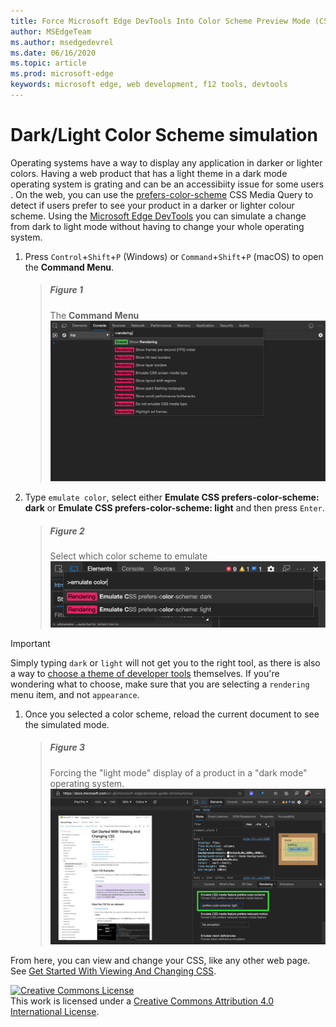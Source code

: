 ```yaml
---
title: Force Microsoft Edge DevTools Into Color Scheme Preview Mode (CSS Prefers Color Scheme)
author: MSEdgeTeam
ms.author: msedgedevrel
ms.date: 06/16/2020
ms.topic: article
ms.prod: microsoft-edge
keywords: microsoft edge, web development, f12 tools, devtools
---
```

<!-- Copyright Kayce Basques 

   Licensed under the Apache License, Version 2.0 (the "License");
   you may not use this file except in compliance with the License.
   You may obtain a copy of the License at

       https://www.apache.org/licenses/LICENSE-2.0

   Unless required by applicable law or agreed to in writing, software
   distributed under the License is distributed on an "AS IS" BASIS,
   WITHOUT WARRANTIES OR CONDITIONS OF ANY KIND, either express or implied.
   See the License for the specific language governing permissions and
   limitations under the License.  -->


# Dark/Light Color Scheme simulation   

Operating systems have a way to display any application in darker or lighter colors. Having a web product that has a light theme in a dark mode operating system is grating and can be an accessibiity issue for some users . On the web, you can use the [prefers-color-scheme][MDNPrefersColorScheme] CSS Media Query to detect if users prefer to see your product in a darker or lighter colour scheme. Using the [Microsoft Edge DevTools][MicrosoftEdgeDevTools] you can simulate a change from dark to light mode without having to change your whole operating system. 

1.  Press `Control`+`Shift`+`P` \(Windows\) or `Command`+`Shift`+`P` \(macOS\) to open the **Command Menu**.  
    
    > ##### Figure 1  
    > The **Command Menu**  
    > ![The Command Menu][ImageCommandMenu]  
    
1.  Type `emulate color`, select either **Emulate CSS prefers-color-scheme: dark** or **Emulate CSS prefers-color-scheme: light**  and then press `Enter`.  
    
    > ##### Figure 2  
    > Select which color scheme to emulate  
    > ![Color scheme selection from Command Menu][ImageSelectColorModeFromCommandMenu]  
    
> [!IMPORTANT]
> Simply typing `dark` or `light` will not get you to the right tool, as there is also a way to [choose a theme of developer tools][DevToolsThemeing] themselves. If you're wondering what to choose, make sure that you are selecting a `rendering` menu item, and not `appearance`. 

1. Once you selected a color scheme, reload the current document to see the simulated mode. 

    > ##### Figure 3  
    > Forcing the "light mode" display of a product in a "dark mode" operating system.  
    > ![Microsoft Edge docs displayed in simulated light mode inside Microsoft Edge developer tools][ImageDocsInSimulatedLightMode]  

From here, you can view and change your CSS, like any other web page.  See [Get Started With Viewing And Changing CSS][DevToolsCSSGetStarted].  

<!-- image links -->  
[ImageCommandMenu]: /microsoft-edge/devtools-guide-chromium/media/css-console-command-menu-rendering.msft.png "Figure 1: The Command Menu"  
[ImageSelectColorModeFromCommandMenu]: /microsoft-edge/devtools-guide-chromium/media/css-elements-styles-qs-select-renderingmode-command-menu.msft.png "Figure 2: Select which color scheme to emulate"
[ImageDocsInSimulatedLightMode]: /microsoft-edge/devtools-guide-chromium/media/css-elements-styles-qs-simulated-light-mode.msft.png "Figure 3: Forcing the light mode display of a product in a dark mode operating system."

<!-- links -->  
[MicrosoftEdgeDevTools]: /microsoft-edge/devtools-guide-chromium "Microsoft Edge (Chromium) Developer Tools"  
[RenderingTools]: /microsoft-edge/devtools-guide-chromium/rendering-tools "Microsoft Edge (Chromium) Rendering Tools"
[DevToolsThemeing]: /microsoft-edge/devtools-guide-chromium/customize/dark-theme "Enable Dark Theme In Microsoft Edge DevTools"
[DevToolsCSSGetStarted]: /microsoft-edge/devtools-guide-chromium/css/index "Get Started With Viewing And Changing CSS"  
[MDNPrefersColorScheme]: https://developer.mozilla.org/en-US/docs/Web/CSS/@media/prefers-color-scheme "prefers-color-scheme | MDN"  

[![Creative Commons License][CCby4Image]][CCA4IL]  
This work is licensed under a [Creative Commons Attribution 4.0 International License][CCA4IL].  

[CCA4IL]: https://creativecommons.org/licenses/by/4.0  
[CCby4Image]: https://i.creativecommons.org/l/by/4.0/88x31.png  
[GoogleSitePolicies]: https://developers.google.com/terms/site-policies  
[KayceBasques]: https://developers.google.com/web/resources/contributors/kaycebasques  
